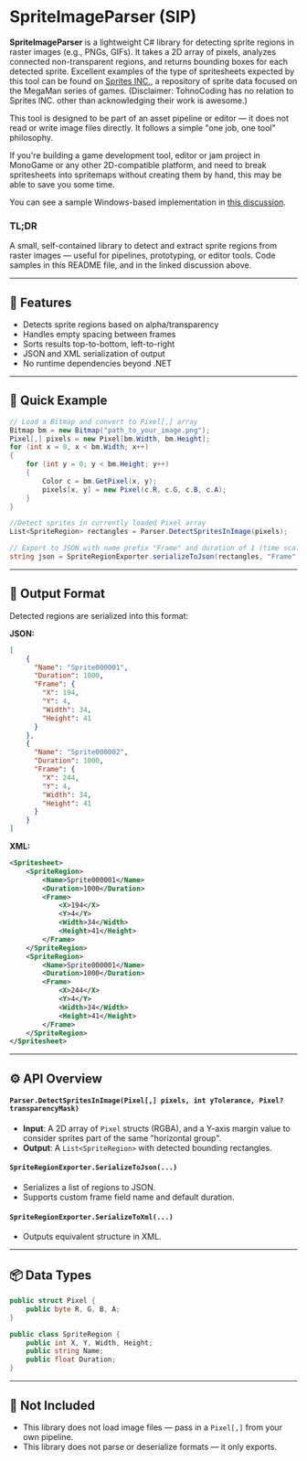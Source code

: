 # SpriteImageParser (SIP)

**SpriteImageParser** is a lightweight C# library for detecting sprite regions in raster images (e.g., PNGs, GIFs). It takes a 2D array of pixels, analyzes connected non-transparent regions, and returns bounding boxes for each detected sprite. Excellent examples of the type of spritesheets expected by this tool can be found on [Sprites INC.](https://sprites-inc.co.uk/), a repository of sprite data focused on the MegaMan series of games. (Disclaimer: TohnoCoding has no relation to Sprites INC. other than acknowledging their work is awesome.)

This tool is designed to be part of an asset pipeline or editor — it does not read or write image files directly. It follows a simple "one job, one tool" philosophy.

If you're building a game development tool, editor or jam project in MonoGame or any other 2D-compatible platform, and need to break spritesheets into spritemaps without creating them by hand, this may be able to save you some time.

You can see a sample Windows-based implementation in [this discussion](https://github.com/TohnoCoding/SpriteImageParser/discussions/1).

### TL;DR
A small, self-contained library to detect and extract sprite regions from raster images — useful for pipelines, prototyping, or editor tools. Code samples in this README file, and in the linked discussion above.

---
## 🧩 Features
- Detects sprite regions based on alpha/transparency
- Handles empty spacing between frames
- Sorts results top-to-bottom, left-to-right
- JSON and XML serialization of output
- No runtime dependencies beyond .NET
---
## 🧪 Quick Example
```csharp
// Load a Bitmap and convert to Pixel[,] array
Bitmap bm = new Bitmap("path_to_your_image.png");
Pixel[,] pixels = new Pixel[bm.Width, bm.Height];
for (int x = 0, x < bm.Width; x++)
{
    for (int y = 0; y < bm.Height; y++)
    {
        Color c = bm.GetPixel(x, y);
        pixels[x, y] = new Pixel(c.R, c.G, c.B, c.A);
    }
}

//Detect sprites in currently loaded Pixel array
List<SpriteRegion> rectangles = Parser.DetectSpritesInImage(pixels);

// Export to JSON with name prefix "Frame" and duration of 1 (time scale is user-determined)
string json = SpriteRegionExporter.serializeToJson(rectangles, "Frame", 1f);
```
---
##  🧱 Output Format
Detected regions are serialized into this format:

**JSON:**
```json
[
    {
      "Name": "Sprite000001",
      "Duration": 1000,
      "Frame": {
        "X": 194,
        "Y": 4,
        "Width": 34,
        "Height": 41
      }
    },
    {
      "Name": "Sprite000002",
      "Duration": 1000,
      "Frame": {
        "X": 244,
        "Y": 4,
        "Width": 34,
        "Height": 41
      }
    }
]
```

**XML:**
```xml
<Spritesheet>
	<SpriteRegion>
		<Name>Sprite000001</Name>
		<Duration>1000</Duration>
		<Frame>
			<X>194</X>
			<Y>4</Y>
			<Width>34</Width>
			<Height>41</Height>
		</Frame>
	</SpriteRegion>
	<SpriteRegion>
		<Name>Sprite000001</Name>
		<Duration>1000</Duration>
		<Frame>
			<X>244</X>
			<Y>4</Y>
			<Width>34</Width>
			<Height>41</Height>
		</Frame>
	</SpriteRegion>
</Spritesheet>
```
---
## ⚙️ API Overview

#### `Parser.DetectSpritesInImage(Pixel[,] pixels, int yTolerance, Pixel? transparencyMask)`
-   **Input**: A 2D array of `Pixel` structs (RGBA), and a Y-axis margin value to consider sprites part of the same "horizontal group".
-   **Output**: A `List<SpriteRegion>` with detected bounding rectangles.
    

#### `SpriteRegionExporter.SerializeToJson(...)`
-   Serializes a list of regions to JSON.    
-   Supports custom frame field name and default duration.
    

#### `SpriteRegionExporter.SerializeToXml(...)`
-   Outputs equivalent structure in XML.
---
## 📦 Data Types

```csharp
public struct Pixel {
    public byte R, G, B, A;
}

public class SpriteRegion {
    public int X, Y, Width, Height;
    public string Name;
    public float Duration;
}
```
---
## 🚫 Not Included
-   This library does not load image files — pass in a `Pixel[,]` from your own pipeline.
-   This library does not parse or deserialize formats — it only exports.

